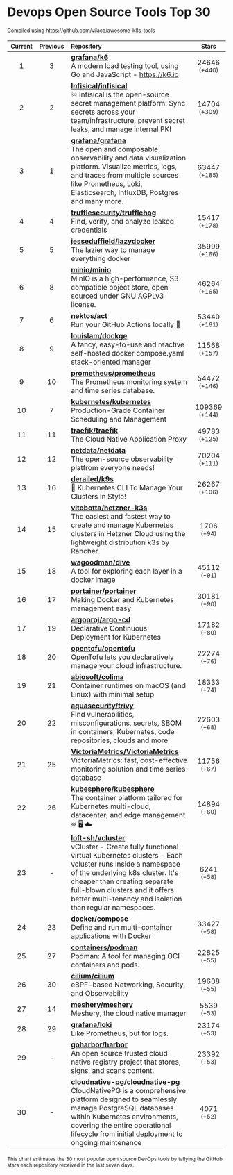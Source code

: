 # Devops Open Source Tools Top 30
<sup>Compiled using https://github.com/vilaca/awesome-k8s-tools</sup>
<div align="center">

|<sub>Current</sub>|<sub>Previous</sub>|<sub>Repository</sub>|<sub>Stars</sub>|
|:---:|:---:|:---|:---:|
|1|3|[**grafana/k6**](https://github.com/grafana/k6)<br/>A modern load testing tool, using Go and JavaScript - https://k6.io|24646 <sup>(+440)</sup>|
|2|2|[**Infisical/infisical**](https://github.com/Infisical/infisical)<br/>♾ Infisical is the open-source secret management platform: Sync secrets across your team/infrastructure, prevent secret leaks, and manage internal PKI|14704 <sup>(+309)</sup>|
|3|1|[**grafana/grafana**](https://github.com/grafana/grafana)<br/>The open and composable observability and data visualization platform. Visualize metrics, logs, and traces from multiple sources like Prometheus, Loki, Elasticsearch, InfluxDB, Postgres and many more. |63447 <sup>(+185)</sup>|
|4|4|[**trufflesecurity/trufflehog**](https://github.com/trufflesecurity/trufflehog)<br/>Find, verify, and analyze leaked credentials|15417 <sup>(+178)</sup>|
|5|5|[**jesseduffield/lazydocker**](https://github.com/jesseduffield/lazydocker)<br/>The lazier way to manage everything docker|35999 <sup>(+166)</sup>|
|6|8|[**minio/minio**](https://github.com/minio/minio)<br/>MinIO is a high-performance, S3 compatible object store, open sourced under GNU AGPLv3 license.|46264 <sup>(+165)</sup>|
|7|6|[**nektos/act**](https://github.com/nektos/act)<br/>Run your GitHub Actions locally 🚀|53440 <sup>(+161)</sup>|
|8|9|[**louislam/dockge**](https://github.com/louislam/dockge)<br/>A fancy, easy-to-use and reactive self-hosted docker compose.yaml stack-oriented manager|11568 <sup>(+157)</sup>|
|9|10|[**prometheus/prometheus**](https://github.com/prometheus/prometheus)<br/>The Prometheus monitoring system and time series database.|54472 <sup>(+146)</sup>|
|10|7|[**kubernetes/kubernetes**](https://github.com/kubernetes/kubernetes)<br/>Production-Grade Container Scheduling and Management|109369 <sup>(+144)</sup>|
|11|11|[**traefik/traefik**](https://github.com/traefik/traefik)<br/>The Cloud Native Application Proxy|49783 <sup>(+125)</sup>|
|12|12|[**netdata/netdata**](https://github.com/netdata/netdata)<br/>The open-source observability platfrom everyone needs!|70204 <sup>(+111)</sup>|
|13|16|[**derailed/k9s**](https://github.com/derailed/k9s)<br/>🐶 Kubernetes CLI To Manage Your Clusters In Style!|26267 <sup>(+106)</sup>|
|14|15|[**vitobotta/hetzner-k3s**](https://github.com/vitobotta/hetzner-k3s)<br/>The easiest and fastest way to create and manage Kubernetes clusters in Hetzner Cloud using the lightweight distribution k3s by Rancher.|1706 <sup>(+94)</sup>|
|15|18|[**wagoodman/dive**](https://github.com/wagoodman/dive)<br/>A tool for exploring each layer in a docker image|45112 <sup>(+91)</sup>|
|16|17|[**portainer/portainer**](https://github.com/portainer/portainer)<br/>Making Docker and Kubernetes management easy.|30181 <sup>(+90)</sup>|
|17|19|[**argoproj/argo-cd**](https://github.com/argoproj/argo-cd)<br/>Declarative Continuous Deployment for Kubernetes|17182 <sup>(+80)</sup>|
|18|20|[**opentofu/opentofu**](https://github.com/opentofu/opentofu)<br/>OpenTofu lets you declaratively manage your cloud infrastructure.|22274 <sup>(+76)</sup>|
|19|21|[**abiosoft/colima**](https://github.com/abiosoft/colima)<br/>Container runtimes on macOS (and Linux) with minimal setup|18333 <sup>(+74)</sup>|
|20|22|[**aquasecurity/trivy**](https://github.com/aquasecurity/trivy)<br/>Find vulnerabilities, misconfigurations, secrets, SBOM in containers, Kubernetes, code repositories, clouds and more|22603 <sup>(+68)</sup>|
|21|25|[**VictoriaMetrics/VictoriaMetrics**](https://github.com/VictoriaMetrics/VictoriaMetrics)<br/>VictoriaMetrics: fast, cost-effective monitoring solution and time series database|11756 <sup>(+67)</sup>|
|22|26|[**kubesphere/kubesphere**](https://github.com/kubesphere/kubesphere)<br/>The container platform tailored for Kubernetes multi-cloud, datacenter, and edge management ⎈ 🖥 ☁️|14894 <sup>(+60)</sup>|
|23|-|[**loft-sh/vcluster**](https://github.com/loft-sh/vcluster)<br/>vCluster - Create fully functional virtual Kubernetes clusters - Each vcluster runs inside a namespace of the underlying k8s cluster. It's cheaper than creating separate full-blown clusters and it offers better multi-tenancy and isolation than regular namespaces.|6241 <sup>(+58)</sup>|
|24|23|[**docker/compose**](https://github.com/docker/compose)<br/>Define and run multi-container applications with Docker|33427 <sup>(+58)</sup>|
|25|27|[**containers/podman**](https://github.com/containers/podman)<br/>Podman: A tool for managing OCI containers and pods.|22825 <sup>(+55)</sup>|
|26|30|[**cilium/cilium**](https://github.com/cilium/cilium)<br/>eBPF-based Networking, Security, and Observability|19608 <sup>(+55)</sup>|
|27|14|[**meshery/meshery**](https://github.com/meshery/meshery)<br/>Meshery, the cloud native manager|5539 <sup>(+53)</sup>|
|28|29|[**grafana/loki**](https://github.com/grafana/loki)<br/>Like Prometheus, but for logs.|23174 <sup>(+53)</sup>|
|29|-|[**goharbor/harbor**](https://github.com/goharbor/harbor)<br/>An open source trusted cloud native registry project that stores, signs, and scans content.|23392 <sup>(+53)</sup>|
|30|-|[**cloudnative-pg/cloudnative-pg**](https://github.com/cloudnative-pg/cloudnative-pg)<br/>CloudNativePG is a comprehensive platform designed to seamlessly manage PostgreSQL databases within Kubernetes environments, covering the entire operational lifecycle from initial deployment to ongoing maintenance|4071 <sup>(+52)</sup>|


</div>

<sub>This chart estimates the 30 most popular open source DevOps tools by tallying the GitHub stars each repository received in the last seven days.</sub>
